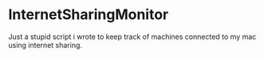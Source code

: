 # InternetSharingMonitor
Just a stupid script i wrote to keep track of machines connected to my mac using internet sharing.
